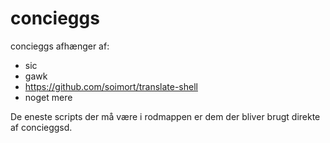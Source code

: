 # concieggs

concieggs afhænger af:

  + sic
  + gawk
  + https://github.com/soimort/translate-shell
  + noget mere

De eneste scripts der må være i rodmappen er dem der bliver brugt direkte af
concieggsd.
